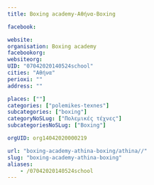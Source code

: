 ```yaml
---
title: Boxing academy-Αθήνα-Boxing

facebook:

website:
organisation: Boxing academy
facebookorg:
websiteorg:
UID: "07042020140524school"
cities: "Αθήνα"
perioxi: ""
address: ""

places: [""]
categories: ["polemikes-texnes"]
subcategories: ["boxing"]
categoryNoSLug: ["Πολεμικές τέχνες"]
subcategoriesNoSLug: ["Boxing"]

orgUID: org14042020000219

url: "boxing-academy-athina-boxing/athina//"
slug: "boxing-academy-athina-boxing"
aliases:
    - /07042020140524school
---
```





